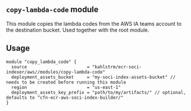 ## `copy-lambda-code` module

This module copies the lambda codes from the AWS IA teams account to the destination bucket. Used together with the root module.

## Usage

```hcl
module "copy_lambda_code" {
  source                       = "kahlstrm/ecr-soci-indexer/aws//modules/copy-lambda-code"
  deployment_assets_bucket     = "my-soci-index-assets-bucket" // needs to be created before running this module
  region                       = "us-east-1"
  deployment_assets_key_prefix = "path/to/my/artifacts/" // optional, defaults to "cfn-ecr-aws-soci-index-builder/"
}
```
